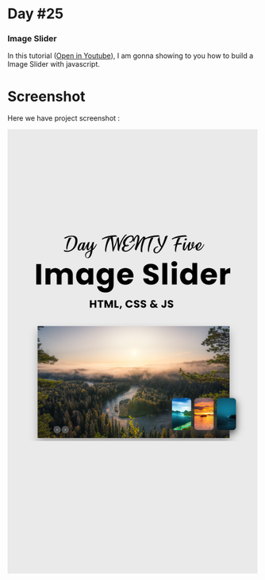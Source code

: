 
# Day #25

### Image Slider ###

In this tutorial ([Open in Youtube](https://youtu.be/GFF8CDAV-dk)), I am gonna showing to you how to build a Image Slider with javascript. 

# Screenshot ###

Here we have project screenshot :

![screenshot](ScreenShot-25.png)

